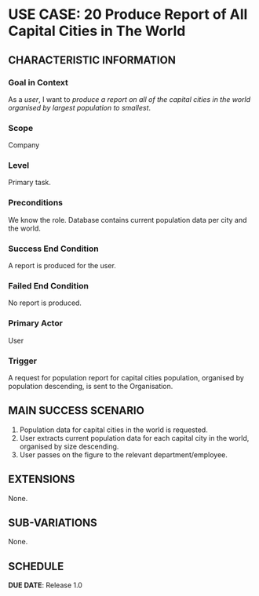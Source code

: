 # USE CASE: 20 Produce Report of All Capital Cities in The World

## CHARACTERISTIC INFORMATION

### Goal in Context

As a *user*, I want to *produce a report on all of the capital cities in the world organised by
largest population to smallest*.

### Scope

Company

### Level

Primary task.

### Preconditions

We know the role.  Database contains current population data per city and the world.

### Success End Condition

A report is produced for the user.

### Failed End Condition

No report is produced.

### Primary Actor

User

### Trigger

A request for population report for capital cities population, organised by population
descending, is sent to the Organisation.

## MAIN SUCCESS SCENARIO

1. Population data for capital cities in the world is requested.
2. User extracts current population data for each capital city in the world,
   organised by size descending.
3. User passes on the figure to the relevant department/employee.

## EXTENSIONS

None.

## SUB-VARIATIONS

None.

## SCHEDULE

**DUE DATE**: Release 1.0